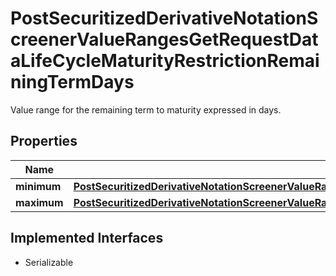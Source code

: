 

# PostSecuritizedDerivativeNotationScreenerValueRangesGetRequestDataLifeCycleMaturityRestrictionRemainingTermDays

Value range for the remaining term to maturity expressed in days.

## Properties

Name | Type | Description | Notes
------------ | ------------- | ------------- | -------------
**minimum** | [**PostSecuritizedDerivativeNotationScreenerValueRangesGetRequestDataLifeCycleMaturityRestrictionRemainingTermDaysMinimum**](PostSecuritizedDerivativeNotationScreenerValueRangesGetRequestDataLifeCycleMaturityRestrictionRemainingTermDaysMinimum.md) |  |  [optional]
**maximum** | [**PostSecuritizedDerivativeNotationScreenerValueRangesGetRequestDataLifeCycleMaturityRestrictionRemainingTermDaysMaximum**](PostSecuritizedDerivativeNotationScreenerValueRangesGetRequestDataLifeCycleMaturityRestrictionRemainingTermDaysMaximum.md) |  |  [optional]


## Implemented Interfaces

* Serializable


